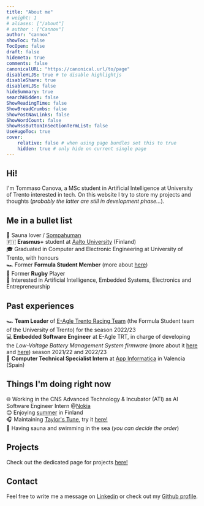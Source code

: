 ```yaml
---
title: "About me"
# weight: 1
# aliases: ["/about"]
# author : ["Cannox"]
author: "cannox"
showToc: false
TocOpen: false
draft: false
hidemeta: true
comments: false
canonicalURL: "https://canonical.url/to/page"
disableHLJS: true # to disable highlightjs
disableShare: true
disableHLJS: false
hideSummary: true
searchHidden: false 
ShowReadingTime: false
ShowBreadCrumbs: false
ShowPostNavLinks: false
ShowWordCount: false
ShowRssButtonInSectionTermList: false
UseHugoToc: true
cover:
    relative: false # when using page bundles set this to true
    hidden: true # only hide on current single page
---
```


## Hi!
I'm Tommaso Canova, a MSc student in Artificial Intelligence at University of Trento interested in tech. 
On this website I try to store my projects and thoughts (*probably the latter are still in development phase...*).

## Me in a bullet list
🧖 Sauna lover / [Sompahuman](https://www.sompasauna.fi/in-english) \
🇫🇮 **Erasmus+** student at [Aalto University](https://www.aalto.fi/en) (Finland) \
🎓 Graduated in Computer and Electronic Engineering at University of Trento, with honours\
🏎️ Former **Formula Student Member** (more about [here](https://en.wikipedia.org/wiki/Formula_Student))\
🏉 Former **Rugby** Player\
🤖 Interested in Artificial Intelligence, Embedded Systems, Electronics and Entrepreneurship

## Past experiences
🏎️ **Team Leader** of [E-Agle Trento Racing Team](https://eagletrt.it) (the Formula Student team of the University of Trento) for the season 2022/23\
💻 **Embedded Software Engineer** at E-Agle TRT, in charge of developing the *Low-Voltage Battery Management System firmware* (more about it [here](https://github.com/cannox227/fenice-bms-lv) and [here](https://wiki.eagletrt.it/fenice-bms-lv/)) season 2021/22 and 2022/23\
💾 **Computer Technical Specialist Intern** at [App Informatica](https://www.appinformatica.com) in Valencia (Spain)


## Things I'm doing right now
🌐 Working in the CNS Advanced Technology & Incubator (ATI) as AI Software Engineer Intern @[Nokia](https://www.nokia.com/) \
😊 Enjoying [summer](https://en.ilmatieteenlaitos.fi/local-weather) in Finland \
🎧 Maintaining [Taylor's Tune](https://github.com/cannox227/Taylor-s-Tune), try it [here!](https://taylors-tune.streamlit.app/) \
🧖 Having sauna and swimming in the sea (*you can decide the order*) 

## Projects
Check out the dedicated page for projects [here!](https://cannox227.github.io/projects/)

## Contact
Feel free to write me a message on [Linkedin](https://www.linkedin.com/in/tommaso-canova/?originalSubdomain=it) or check out my [Github profile](https://github.com/cannox227).

